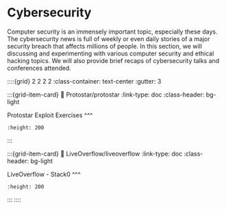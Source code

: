# Cybersecurity

Computer security is an immensely important topic, especially these days.  The cybersecurity news is full of weekly or even daily stories of a major security breach that affects millions of people.
In this section, we will discussing and experimenting with various computer security and ethical hacking topics.  We will also provide brief recaps of cybersecurity talks and conferences attended.

::::{grid} 2 2 2 2
:class-container: text-center
:gutter: 3

:::{grid-item-card}
:link: Protostar/protostar
:link-type: doc
:class-header: bg-light

Protostar Exploit Exercises
^^^
```{image} images/Protostar/stack0_title.jpg
:height: 200
```
:::

:::{grid-item-card}
:link: LiveOverflow/liveoverflow
:link-type: doc
:class-header: bg-light

LiveOverflow - Stack0
^^^
```{image} images/LiveOverflow/LiveOverflow_main2.jpg
:height: 200
```
:::
::::